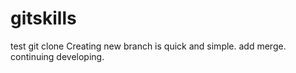 # gitskills
test git clone
Creating new branch is quick and simple.
add merge.
continuing developing.
